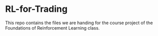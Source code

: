 # RL-for-Trading

This repo contains the files we are handing for the course project of the Foundations of Reinforcement Learning class. 
